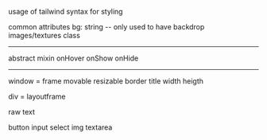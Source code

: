 usage of tailwind syntax for styling

common attributes
    bg: string -- only used to have backdrop images/textures
    class

---
abstract mixin
    onHover
    onShow
    onHide

---
window = frame
    movable
    resizable
    border
    title
    width
    heigth

div = layoutframe


raw text 

button
input
select
img
textarea

